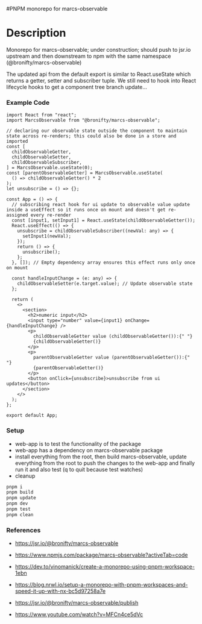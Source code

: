 #PNPM monorepo for marcs-observable

# Description

Monorepo for marcs-observable; under construction; should push to jsr.io upstream and then downstream to npm with the same namespace (@bronifty/marcs-observable)

The updated api from the default export is similar to React.useState which returns a getter, setter and subscriber tuple. We still need to hook into React lifecycle hooks to get a component tree branch update...

### Example Code

```tsx
import React from "react";
import MarcsObservable from "@bronifty/marcs-observable";

// declaring our observable state outside the component to maintain state across re-renders; this could also be done in a store and imported
const [
  childObservableGetter,
  childObservableSetter,
  childObservableSubscriber,
] = MarcsObservable.useState(0);
const [parentObservableGetter] = MarcsObservable.useState(
  () => childObservableGetter() * 2
);
let unsubscribe = () => {};

const App = () => {
  // subscribing react hook for ui update to observable value update inside a useEffect so it runs once on mount and doesn't get re-assigned every re-render
  const [input1, setInput1] = React.useState(childObservableGetter());
  React.useEffect(() => {
    unsubscribe = childObservableSubscriber((newVal: any) => {
      setInput1(newVal);
    });
    return () => {
      unsubscribe();
    };
  }, []); // Empty dependency array ensures this effect runs only once on mount

  const handleInputChange = (e: any) => {
    childObservableSetter(e.target.value); // Update observable state
  };

  return (
    <>
      <section>
        <h2>numeric input</h2>
        <input type="number" value={input1} onChange={handleInputChange} />
        <p>
          childObservableGetter value (childObservableGetter()):{" "}
          {childObservableGetter()}
        </p>
        <p>
          parentObservableGetter value (parentObservableGetter()):{" "}
          {parentObservableGetter()}
        </p>
        <button onClick={unsubscribe}>unsubscribe from ui updates</button>
      </section>
    </>
  );
};

export default App;
```

### Setup

- web-app is to test the functionality of the package
- web-app has a dependency on marcs-observable package
- install everything from the root, then build marcs-observable, update everything from the root to push the changes to the web-app and finally run it and also test (q to quit because test watches)
- cleanup

```sh
pnpm i
pnpm build
pnpm update
pnpm dev
pnpm test
pnpm clean
```

### References

- https://jsr.io/@bronifty/marcs-observable
- https://www.npmjs.com/package/marcs-observable?activeTab=code

- https://dev.to/vinomanick/create-a-monorepo-using-pnpm-workspace-1ebn
- https://blog.nrwl.io/setup-a-monorepo-with-pnpm-workspaces-and-speed-it-up-with-nx-bc5d97258a7e
- https://jsr.io/@bronifty/marcs-observable/publish
- https://www.youtube.com/watch?v=MFCn4ce5dVc
